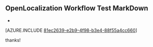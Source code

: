 ## OpenLocalization Workflow Test MarkDown
* 

[AZURE.INCLUDE [81ec2639-e2b9-4f98-b3e4-88f55a4cc660](calleeMd1.md)]

 
thanks!